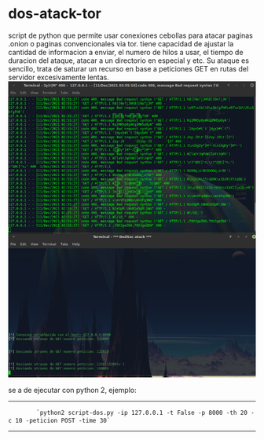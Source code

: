# dos-atack-tor
script de python que permite usar conexiones cebollas para atacar paginas .onion o paginas convencionales via tor. tiene capacidad de ajustar la cantidad de informacion a enviar, el numero de hilos a usar, el tiempo de duracion del ataque, atacar a un directorio en especial y etc. Su ataque es sencillo, trata de saturar un recurso en base a peticiones GET en rutas del servidor excesivamente lentas.
 ![Alt text](https://raw.githubusercontent.com/desmonHak/dos-atack-tor/main/image/Screenshot_2021-12-11_02-55-33.png) 

se a de ejecutar con python 2, ejemplo:

-----------------------------------------------------------------------------------------
			`python2 script-dos.py -ip 127.0.0.1 -t False -p 8000 -th 20 -c 10 -peticion POST -time 30`
-----------------------------------------------------------------------------------------

